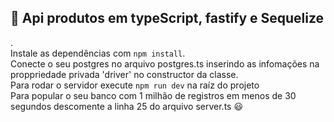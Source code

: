 <h2>🚀 Api produtos em typeScript, fastify e Sequelize</h2>.</br>
Instale as dependências com <code>npm install</code>. </br>
Conecte o seu postgres no arquivo postgres.ts inserindo as infomações na proppriedade privada 'driver' no constructor da classe.</br>
Para rodar o servidor execute <code>npm run dev</code> na raíz do projeto</br>
Para popular o seu banco com 1 milhão de registros em menos de 30 segundos descomente a linha 25 do arquivo server.ts 😃</br>

